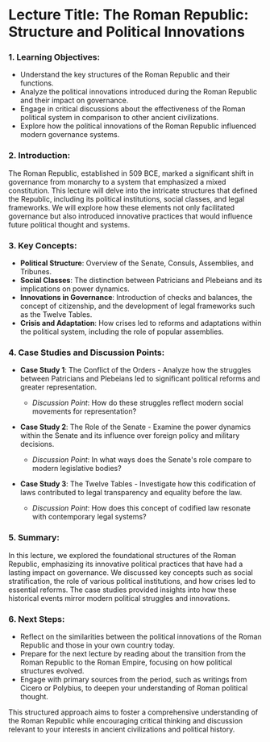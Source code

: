 # Lecture Title: The Roman Republic: Structure and Political Innovations

### 1. **Learning Objectives**:
- Understand the key structures of the Roman Republic and their functions.
- Analyze the political innovations introduced during the Roman Republic and their impact on governance.
- Engage in critical discussions about the effectiveness of the Roman political system in comparison to other ancient civilizations.
- Explore how the political innovations of the Roman Republic influenced modern governance systems.

### 2. **Introduction**:
The Roman Republic, established in 509 BCE, marked a significant shift in governance from monarchy to a system that emphasized a mixed constitution. This lecture will delve into the intricate structures that defined the Republic, including its political institutions, social classes, and legal frameworks. We will explore how these elements not only facilitated governance but also introduced innovative practices that would influence future political thought and systems.

### 3. **Key Concepts**:
- **Political Structure**: Overview of the Senate, Consuls, Assemblies, and Tribunes.
- **Social Classes**: The distinction between Patricians and Plebeians and its implications on power dynamics.
- **Innovations in Governance**: Introduction of checks and balances, the concept of citizenship, and the development of legal frameworks such as the Twelve Tables.
- **Crisis and Adaptation**: How crises led to reforms and adaptations within the political system, including the role of popular assemblies.

### 4. **Case Studies and Discussion Points**:
- **Case Study 1**: The Conflict of the Orders - Analyze how the struggles between Patricians and Plebeians led to significant political reforms and greater representation.
  - *Discussion Point*: How do these struggles reflect modern social movements for representation?
  
- **Case Study 2**: The Role of the Senate - Examine the power dynamics within the Senate and its influence over foreign policy and military decisions.
  - *Discussion Point*: In what ways does the Senate's role compare to modern legislative bodies?

- **Case Study 3**: The Twelve Tables - Investigate how this codification of laws contributed to legal transparency and equality before the law.
  - *Discussion Point*: How does this concept of codified law resonate with contemporary legal systems?

### 5. **Summary**:
In this lecture, we explored the foundational structures of the Roman Republic, emphasizing its innovative political practices that have had a lasting impact on governance. We discussed key concepts such as social stratification, the role of various political institutions, and how crises led to essential reforms. The case studies provided insights into how these historical events mirror modern political struggles and innovations.

### 6. **Next Steps**:
- Reflect on the similarities between the political innovations of the Roman Republic and those in your own country today.
- Prepare for the next lecture by reading about the transition from the Roman Republic to the Roman Empire, focusing on how political structures evolved.
- Engage with primary sources from the period, such as writings from Cicero or Polybius, to deepen your understanding of Roman political thought.

This structured approach aims to foster a comprehensive understanding of the Roman Republic while encouraging critical thinking and discussion relevant to your interests in ancient civilizations and political history.